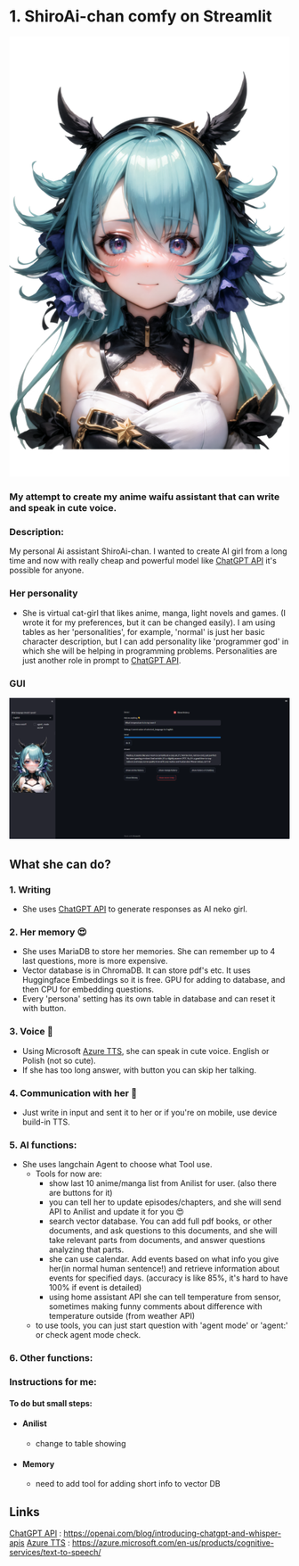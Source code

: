 # 1. ShiroAi-chan comfy on Streamlit
![Screenshot](pictures/avatar_shiro.png)



### My attempt to create my anime waifu assistant that can write and speak in cute voice.

### Description:
My personal Ai assistant ShiroAi-chan. I wanted to create AI girl from a long time and now with really cheap and powerful model like [ChatGPT API] it's possible for anyone.

### Her personality
* She is virtual cat-girl that likes anime, manga, light novels and games. (I wrote it for my preferences, but it can be changed easily). I am using tables as her 'personalities', for example, 'normal' is just her basic character description, but I can add personality like 'programmer god' in which she will be helping in programming problems. Personalities are just another role in prompt to [ChatGPT API].

### GUI
![Screenshot](pictures/gui.png)

## What she can do?
### 1. Writing
* She uses [ChatGPT API] to generate responses as AI neko girl.


### 2. Her memory :heart_eyes:
* She uses MariaDB to store her memories. She can remember up to 4 last questions, more is more expensive.
* Vector database is in ChromaDB. It can store pdf's etc. It uses Huggingface Embeddings so it is free. GPU for adding to database, and then CPU for embedding questions.
* Every 'persona' setting has its own table in database and can reset it with button.
  
### 3. Voice :microphone:
*  Using Microsoft [Azure TTS], she can speak in cute voice. English or Polish (not so cute).
*  If she has too long answer, with button you can skip her talking.

### 4. Communication with her :speech_balloon:

* Just write in input and sent it to her or if you're on mobile, use device build-in TTS.

### 5. AI functions:
* She uses langchain Agent to choose what Tool use.
  * Tools for now are: 
    * show last 10 anime/manga list from Anilist for user. (also there are buttons for it)
    * you can tell her to update episodes/chapters, and she will send API to Anilist and update it for you :heart_eyes:
    * search vector database. You can add full pdf books, or other documents, and ask questions to this documents, and she will take relevant parts from documents, and answer questions analyzing that parts.
    * she can use calendar. Add events based on what info you give her(in normal human sentence!) and retrieve information about events for specified days. (accuracy is like 85%, it's hard to have 100% if event is detailed)
    * using home assistant API she can tell temperature from sensor, sometimes making funny comments about difference with temperature outside (from weather API)
  * to use tools, you can just start question with 'agent mode' or 'agent:' or check agent mode check.

### 6. Other functions:


### Instructions for me:


#### To do but small steps:
* #### Anilist
  * change to table showing

* #### Memory
  * need to add tool for adding short info to vector DB


## Links 

[ChatGPT API] : https://openai.com/blog/introducing-chatgpt-and-whisper-apis
[Azure TTS] : https://azure.microsoft.com/en-us/products/cognitive-services/text-to-speech/



[ChatGPT API]: https://openai.com/blog/introducing-chatgpt-and-whisper-apis
[Azure TTS]: https://azure.microsoft.com/en-us/products/cognitive-services/text-to-speech/

